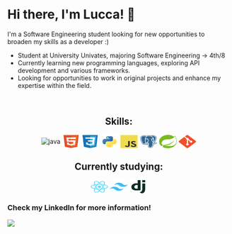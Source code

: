 # Hi there, I'm Lucca! 👋

I'm a Software Engineering student looking for new opportunities to broaden my skills as a developer :)

- Student at University Univates, majoring Software Engineering -> 4th/8
- Currently learning new programming languages, exploring API development and various frameworks.
- Looking for opportunities to work in original projects and enhance my expertise within the field.


<div>
  <div style="display: inline_block" align="center"><br>
    
  ## Skills:
  <img align="center" alt="java" height="30" width="40" src="https://cdn.jsdelivr.net/gh/devicons/devicon/icons/java/java-original-wordmark.svg">
  <img align="center" alt="html5" height="30" width="40" src="https://raw.githubusercontent.com/devicons/devicon/master/icons/html5/html5-original.svg">
  <img align="center" alt="css" height="30" width="40" src="https://raw.githubusercontent.com/devicons/devicon/master/icons/css3/css3-original.svg">
  <img align="center" alt="py" height="30" width="40" src="https://raw.githubusercontent.com/devicons/devicon/master/icons/python/python-original.svg">
  <img align="center" alt="css" height="30" width="40" src="https://raw.githubusercontent.com/devicons/devicon/master/icons/javascript/javascript-original.svg">
  <img align="center" alt="css" height="30" width="40" src="https://raw.githubusercontent.com/devicons/devicon/master/icons/postgresql/postgresql-plain.svg">
  <img align="center" alt="css" height="30" width="40" src="https://raw.githubusercontent.com/devicons/devicon/master/icons/spring/spring-original.svg">
  <img align="center" alt="css" height="30" width="40" src="https://github.com/devicons/devicon/blob/master/icons/git/git-original.svg">

  ## Currently studying:
  
  <img align="center" alt="css" height="30" width="40" src="https://raw.githubusercontent.com/devicons/devicon/master/icons/react/react-original.svg">
  <img align="center" alt="css" height="30" width="40" src="https://raw.githubusercontent.com/devicons/devicon/master/icons/tailwindcss/tailwindcss-original.svg">
  <img align="center" alt="css" height="30" width="40" src="https://raw.githubusercontent.com/devicons/devicon/master/icons/django/django-plain.svg">
</div>

### Check my LinkedIn for more information!
<a href="https://www.linkedin.com/in/daniel-corbellini-/" target="_blank"><img src="https://img.shields.io/badge/-LinkedIn-%230077B5?style=for-the-badge&logo=linkedin&logoColor=white" target="_blank"></a>  </div>
<!--
**LuccaHeineck/LuccaHeineck** is a ✨ _special_ ✨ repository because its `README.md` (this file) appears on your GitHub profile.

Here are some ideas to get you started:

- 🔭 I’m currently working on ...
- 🌱 I’m currently learning ...
- 👯 I’m looking to collaborate on ...
- 🤔 I’m looking for help with ...
- 💬 Ask me about ...
- 📫 How to reach me: ...
- 😄 Pronouns: ...
- ⚡ Fun fact: ...
-->
